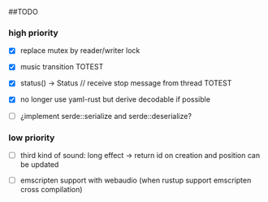 ##TODO

### high priority
* [x] replace mutex by reader/writer lock
* [x] music transition TOTEST
* [x] status() -> Status // receive stop message from thread TOTEST
* [x] no longer use yaml-rust but derive decodable if possible
* [ ] ¿implement serde::serialize and serde::deserialize?


### low priority
* [ ] third kind of sound: long effect -> return id on creation and position can be updated
* [ ] emscripten support with webaudio (when rustup support emscripten cross compilation)

